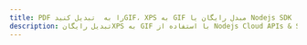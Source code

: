 ---title: PDF را به  تبدیل کنیدGIF، XPS به GIF مبدل رایگان یا Nodejs SDKdescription: تبدیل رایگانXPS به GIF با استفاده از Nodejs Cloud APIs & SDK همچنین اسناد PDF را در Cloud ایجاد، ویرایش و رندر کنید.---
